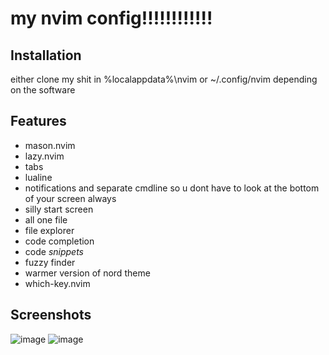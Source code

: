 # my nvim config!!!!!!!!!!!!
## Installation
either clone my shit in %localappdata%\nvim or ~/.config/nvim depending on the software
## Features
* mason.nvim
* lazy.nvim
* tabs
* lualine
* notifications and separate cmdline so u dont have to look at the bottom of your screen always
* silly start screen
* all one file
* file explorer
* code completion
* code *snippets*
* fuzzy finder
* warmer version of nord theme
* which-key.nvim
## Screenshots
![image](https://github.com/tungstengmd/nvim-config/assets/118553985/1a5488e4-5a7b-4d2f-80a7-ac84d833d880)
![image](https://github.com/tungstengmd/nvim-config/assets/118553985/a523b7a4-cb79-4072-99ed-614785bf52a3)
